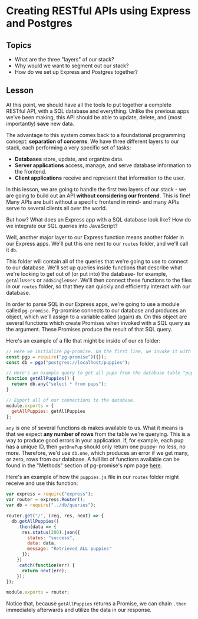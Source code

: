# Creating RESTful APIs using Express and Postgres

## Topics

- What are the three "layers" of our stack?
- Why would we want to segment out our stack?
- How do we set up Express and Postgres together?

## Lesson

At this point, we should have all the tools to put together a complete RESTful API, with a SQL database and everything. Unlike the previous apps we've been making, this API should be able to update, delete, and (most importantly) **save** new data.

The advantage to this system comes back to a foundational programming concept: **separation of concerns**. We have three different layers to our stack, each performing a very specific set of tasks:

- **Databases** store, update, and organize data.
- **Server applications** access, manage, and serve database information to the frontend.
- **Client applications** receive and represent that information to the user.

In this lesson, we are going to handle the first two layers of our stack - we are going to build out an API **without considering our frontend**. This is fine! Many APIs are built without a specific frontend in mind- and many APIs serve to several clients all over the world.

But how? What does an Express app with a SQL database look like? How do we integrate our SQL queries into JavaScript?

Well, another major layer to our Express function means another folder in our Express apps. We'll put this one next to our `routes` folder, and we'll call it `db`.

This folder will contain all of the queries that we're going to use to connect to our database. We'll set up queries inside functions that describe what we're looking to get out of (or put into) the database- for example, `getAllUsers` or `addSingleUser`. We'll then connect these functions to the files in our `routes` folder, so that they can quickly and efficiently interact with our database.

In order to parse SQL in our Express apps, we're going to use a module called `pg-promise`. Pg-promise connects to our database and produces an object, which we'll assign to a variable called (again) `db`. On this object are several functions which create Promises when invoked with a SQL query as the argument. These Promises produce the result of that SQL query.

Here's an example of a file that might be inside of our `db` folder:

```javascript
// Here we initialize pg-promise. On the first line, we invoke it with an empty object to indicate that we're using default setup options. Then we connect it to our locally-hosted database URL.
const pgp = require("pg-promise")({});
const db = pgp("postgres://localhost/puppies");

// Here's an example query to get all pups from the database table "pups."
function getAllPuppies() {
  return db.any("select * from pups");
}

// Export all of our connections to the database.
module.exports = {
  getAllPuppies: getAllPuppies
};
```

`any` is one of several functions `db` makes available to us. What it means is that we expect **any number of rows** from the table we're querying. This is a way to produce good errors in your application. If, for example, each pup has a unique ID, then `getOnePup` should only return one puppy- no less, no more. Therefore, we'd use `db.one`, which produces an error if we get many, or zero, rows from our database. A full list of functions available can be found in the "Methods" section of pg-promise's npm page [here](https://www.npmjs.com/package/pg-promise).

Here's an example of how the `puppies.js` file in our `routes` folder might receive and use this function:

```js
var express = require("express");
var router = express.Router();
var db = require("../db/queries");

router.get("/", (req, res, next) => {
  db.getAllPuppies()
    .then(data => {
      res.status(200).json({
        status: "success",
        data: data,
        message: "Retrieved ALL puppies"
      });
    })
    .catch(function(err) {
      return next(err);
    });
});

module.exports = router;
```

Notice that, because `getAllPuppies` returns a Promise, we can chain `.then` immediately afterwards and utilize the data in our response.
